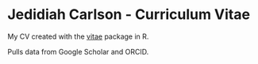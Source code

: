 # Jedidiah Carlson - Curriculum Vitae

My CV created with the [vitae](https://github.com/mitchelloharawild/vitae) package in R. 

Pulls data from Google Scholar and ORCID.
